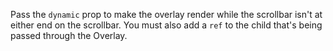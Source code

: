 Pass the `dynamic` prop to make the overlay render while the scrollbar isn't at either end on the scrollbar. You must also add a `ref` to the child that's being passed through the Overlay.